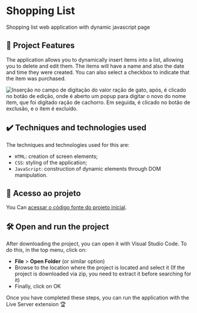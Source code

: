 # Shopping List

Shopping list web application with dynamic javascript page

## 🔨 Project Features

The application allows you to dynamically insert items into a list, allowing you to delete and edit them. The items will have a name and also the date and time they were created. You can also select a checkbox to indicate that the item was purchased.

![Inserção no campo de digitação do valor ração de gato, após, é clicado no botão de edição, onde é aberto um popup para digitar o novo do nome item, que foi digitado ração de cachorro. Em seguida, é clicado no botão de exclusão, e o item é excluído.](https://imgur.com/isPj7Xf.gif)

## ✔️ Techniques and technologies used

The techniques and technologies used for this are:

- `HTML`: creation of screen elements;
- `CSS`: styling of the application;
- `JavaScript`: construction of dynamic elements through DOM manipulation.
## 📁 Acesso ao projeto

You Can [acessar o código fonte do projeto inicial](https://github.com/Wellington2708/shopping-list.git).


## 🛠️ Open and run the project

After downloading the project, you can open it with Visual Studio Code. To do this, in the top menu, click on:

- **File** > **Open Folder** (or similar option)
- Browse to the location where the project is located and select it (If the project is downloaded via zip, you need to extract it before searching for it)
- Finally, click on OK

Once you have completed these steps, you can run the application with the Live Server extension 🏆

